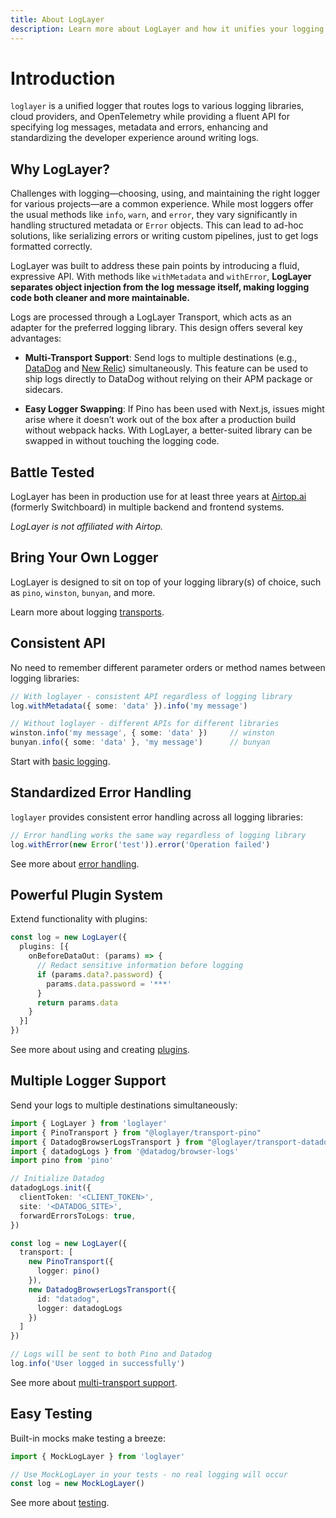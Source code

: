 ```yaml
---
title: About LogLayer
description: Learn more about LogLayer and how it unifies your logging experience
---
```


# Introduction

`loglayer` is a unified logger that routes logs to various logging libraries, cloud providers, and OpenTelemetry while providing a 
fluent API for specifying log messages, metadata and errors, enhancing and standardizing the developer experience 
around writing logs.

## Why LogLayer?

Challenges with logging—choosing, using, and maintaining the right logger for various projects—are a common experience. 
While most loggers offer the usual methods like `info`, `warn`, and `error`, they vary significantly in handling 
structured metadata or `Error` objects. This can lead to ad-hoc solutions, like serializing errors or writing custom 
pipelines, just to get logs formatted correctly.

LogLayer was built to address these pain points by introducing a fluid, expressive API. With methods like 
`withMetadata` and `withError`, **LogLayer separates object injection from the log message itself, making logging code 
both cleaner and more maintainable.**

Logs are processed through a LogLayer Transport, which acts as an adapter for the preferred logging library. 
This design offers several key advantages:

- **Multi-Transport Support**: Send logs to multiple destinations (e.g., [DataDog](/transports/datadog) and 
[New Relic](/transports/new-relic)) simultaneously. This feature can be used to ship logs directly to DataDog without 
relying on their APM package or sidecars.

- **Easy Logger Swapping**: If Pino has been used with Next.js, issues might arise where it doesn’t work out of the box 
after a production build without webpack hacks. With LogLayer, a better-suited library can be swapped in without 
touching the logging code.

## Battle Tested

LogLayer has been in production use for at least three years at [Airtop.ai](https://airtop.ai) (formerly Switchboard) in
multiple backend and frontend systems.

*LogLayer is not affiliated with Airtop.*

## Bring Your Own Logger

LogLayer is designed to sit on top of your logging library(s) of choice, such as `pino`, `winston`, `bunyan`, and more.

Learn more about logging [transports](/transports/).

## Consistent API

No need to remember different parameter orders or method names between logging libraries:

```typescript
// With loglayer - consistent API regardless of logging library
log.withMetadata({ some: 'data' }).info('my message')

// Without loglayer - different APIs for different libraries
winston.info('my message', { some: 'data' })     // winston
bunyan.info({ some: 'data' }, 'my message')      // bunyan
```

Start with [basic logging](/logging-api/basic-logging).

## Standardized Error Handling

`loglayer` provides consistent error handling across all logging libraries:

```typescript
// Error handling works the same way regardless of logging library
log.withError(new Error('test')).error('Operation failed')
```

See more about [error handling](/logging-api/error-handling).

## Powerful Plugin System

Extend functionality with plugins:

```typescript
const log = new LogLayer({
  plugins: [{
    onBeforeDataOut: (params) => {
      // Redact sensitive information before logging
      if (params.data?.password) {
        params.data.password = '***'
      }
      return params.data
    }
  }]
})
```

See more about using and creating [plugins](/plugins/).

## Multiple Logger Support

Send your logs to multiple destinations simultaneously:

```typescript
import { LogLayer } from 'loglayer'
import { PinoTransport } from "@loglayer/transport-pino"
import { DatadogBrowserLogsTransport } from "@loglayer/transport-datadog-browser-logs"
import { datadogLogs } from '@datadog/browser-logs'
import pino from 'pino'

// Initialize Datadog
datadogLogs.init({
  clientToken: '<CLIENT_TOKEN>',
  site: '<DATADOG_SITE>',
  forwardErrorsToLogs: true,
})

const log = new LogLayer({
  transport: [
    new PinoTransport({
      logger: pino()
    }),
    new DatadogBrowserLogsTransport({
      id: "datadog",
      logger: datadogLogs
    })
  ]
})

// Logs will be sent to both Pino and Datadog
log.info('User logged in successfully')
```

See more about [multi-transport support](/transports/multiple-transports).

## Easy Testing

Built-in mocks make testing a breeze:

```typescript
import { MockLogLayer } from 'loglayer'

// Use MockLogLayer in your tests - no real logging will occur
const log = new MockLogLayer()
```

See more about [testing](/logging-api/unit-testing).